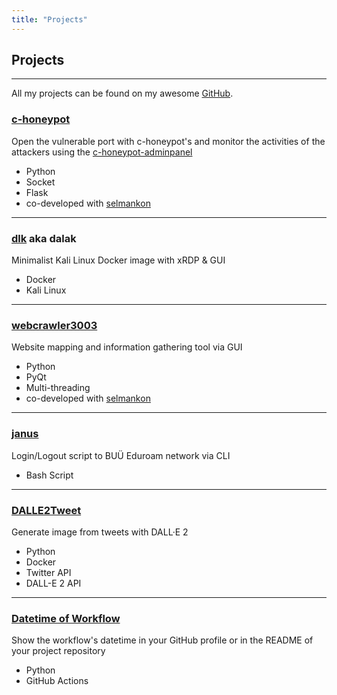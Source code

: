 ```yaml
---
title: "Projects"
---
```


## Projects

---

All my projects can be found on my awesome [GitHub](https://github.com/ZekeriyaAY?tab=repositories).

### [c-honeypot](https://github.com/selmankon/c-honeypot)

Open the vulnerable port with c-honeypot's and monitor the activities of the attackers using the [c-honeypot-adminpanel](https://github.com/selmankon/c-honeypot-adminpanel)

- Python
- Socket
- Flask
- co-developed with [selmankon](https://selmankon.com)

---

### [dlk](https://github.com/ZekeriyaAY/dlk) aka dalak

Minimalist Kali Linux Docker image with xRDP & GUI

- Docker
- Kali Linux

---

### [webcrawler3003](https://github.com/ZekeriyaAY/webcrawler3003)

Website mapping and information gathering tool via GUI

- Python
- PyQt
- Multi-threading
- co-developed with [selmankon](https://selmankon.com)

---

### [janus](https://github.com/ZekeriyaAY/janus)

Login/Logout script to BUÜ Eduroam network via CLI

- Bash Script

---

### [DALLE2Tweet](https://github.com/ZekeriyaAY/DALLE2Tweet)

Generate image from tweets with DALL·E 2

- Python
- Docker
- Twitter API
- DALL-E 2 API

---

### [Datetime of Workflow](https://github.com/marketplace/actions/datetime-of-workflow)

Show the workflow's datetime in your GitHub profile or in the README of your project repository

- Python
- GitHub Actions
